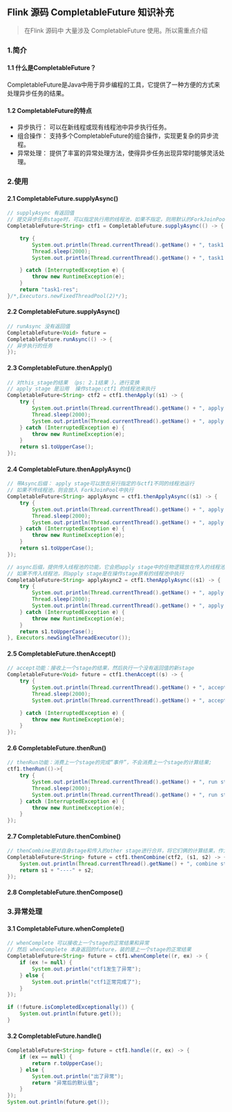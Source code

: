 ## Flink 源码 CompletableFuture 知识补充    

>在Flink 源码中 大量涉及 CompletableFuture 使用。所以需重点介绍  

### 1.简介    

#### 1.1 什么是CompletableFuture？
CompletableFuture是Java中⽤于异步编程的⼯具，它提供了⼀种⽅便的⽅式来处理异步任务的结果。       

#### 1.2 CompletableFuture的特点    
* 异步执⾏： 可以在新线程或现有线程池中异步执⾏任务。       
* 组合操作： ⽀持多个CompletableFuture的组合操作，实现更复杂的异步流程。        
* 异常处理： 提供了丰富的异常处理⽅法，使得异步任务出现异常时能够灵活处理。         


### 2.使用  

#### 2.1 CompletableFuture.supplyAsync()  
```java
// supplyAsync 有返回值 
// 提交异步任务stage时，可以指定执行用的线程池，如果不指定，则用默认的ForkJoinPool
CompletableFuture<String> ctf1 = CompletableFuture.supplyAsync(() -> {

    try {
        System.out.println(Thread.currentThread().getName() + ", task1 开始执行");
        Thread.sleep(2000);
        System.out.println(Thread.currentThread().getName() + ", task1 执行完毕");

    } catch (InterruptedException e) {
        throw new RuntimeException(e);
    }
    return "task1-res";
}/*,Executors.newFixedThreadPool(2)*/);
``` 

#### 2.2 CompletableFuture.supplyAsync()
```java
// runAsync 没有返回值 
CompletableFuture<Void> future =
CompletableFuture.runAsync(() -> {
// 异步执⾏的任务
});
```

#### 2.3 CompletableFuture.thenApply()
```java
// 对this_stage的结果 （ps: 2.1结果 ），进行变换
// apply stage 是沿用  操作stage:ctf1 的线程池来执行
CompletableFuture<String> ctf2 = ctf1.thenApply((s1) -> {
    try {
        System.out.println(Thread.currentThread().getName() + ", apply stage 开始执行");
        Thread.sleep(2000);
        System.out.println(Thread.currentThread().getName() + ", apply stage 执行完毕");
    } catch (InterruptedException e) {
        throw new RuntimeException(e);
    }
    return s1.toUpperCase();
});
```     

#### 2.4 CompletableFuture.thenApplyAsync() 
```java
// 带Async后缀： apply stage可以放在另行指定的与ctf1不同的线程池运行
// 如果不传线程池，则会放入 ForkJoinPool中执行 
CompletableFuture<String> applyAsync = ctf1.thenApplyAsync((s1) -> {
    try {
        System.out.println(Thread.currentThread().getName() + ", apply stage 开始执行");
        Thread.sleep(2000);
        System.out.println(Thread.currentThread().getName() + ", apply stage 执行完毕");
    } catch (InterruptedException e) {
        throw new RuntimeException(e);
    }
    return s1.toUpperCase();
});
```   

```java
// async后缀，提供传入线程池的功能，它会把apply stage中的任物逻辑放在传入的线程池中执行
// 如果不传入线程池，则apply stage是在操作stage原有的线程池中执行
CompletableFuture<String> applyAsync2 = ctf1.thenApplyAsync((s1) -> {
    try {
        System.out.println(Thread.currentThread().getName() + ", apply stage 开始执行");
        Thread.sleep(2000);
        System.out.println(Thread.currentThread().getName() + ", apply stage 执行完毕");
    } catch (InterruptedException e) {
        throw new RuntimeException(e);
    }
    return s1.toUpperCase();
}, Executors.newSingleThreadExecutor());      
```

#### 2.5 CompletableFuture.thenAccept() 
```java
// accept功能：接收上一个stage的结果，然后执行一个没有返回值的新stage
CompletableFuture<Void> future = ctf1.thenAccept((s) -> {
    try {
        System.out.println(Thread.currentThread().getName() + ", accept stage 开始执行");
        Thread.sleep(2000);
        System.out.println(Thread.currentThread().getName() + ", accept stage 执行完毕");

    } catch (InterruptedException e) {
        throw new RuntimeException(e);
    }
});
``` 

#### 2.6 CompletableFuture.thenRun() 
```java
// thenRun功能：消费上一个stage的完成“事件”，不会消费上一个stage的计算结果;
ctf1.thenRun(()->{
    try {
        System.out.println(Thread.currentThread().getName() + ", run stage 开始执行");
        Thread.sleep(2000);
        System.out.println(Thread.currentThread().getName() + ", run stage 执行完毕");
    } catch (InterruptedException e) {
        throw new RuntimeException(e);
    }
});
``` 

#### 2.7 CompletableFuture.thenCombine()  
```java
// thenCombine是对自身stage和传入的other stage进行合并，将它们俩的计算结果，作为入参，传给新的stage加工并返回最终结果
CompletableFuture<String> future = ctf1.thenCombine(ctf2, (s1, s2) -> {
    System.out.println(Thread.currentThread().getName() + ", combine stage 开始执行");
    return s1 + "----" + s2;
});
```     

#### 2.8 CompletableFuture.thenCompose()    


### 3.异常处理   

#### 3.1 CompletableFuture.whenComplete() 
```java
// whenComplete 可以接收上一个stage的正常结果和异常
// 然后 whenComplete 本身返回的future，装的是上一个stage的正常结果
CompletableFuture<String> future = ctf1.whenComplete((r, ex) -> {
    if (ex != null) {
        System.out.println("ctf1发生了异常");
    } else {
        System.out.println("ctf1正常完成了");
    }
});

if (!future.isCompletedExceptionally()) {
    System.out.println(future.get());
}
```

#### 3.2 CompletableFuture.handle()     
```java
CompletableFuture<String> future = ctf1.handle((r, ex) -> {
    if (ex == null) {
        return r.toUpperCase();
    } else {
        System.out.println("出了异常");
        return "异常后的默认值";
    }
});
System.out.println(future.get());
```
